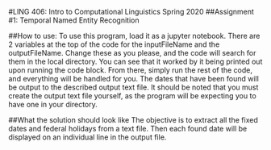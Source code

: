 #LING 406: Intro to Computational Linguistics Spring 2020
##Assignment #1: Temporal Named Entity Recognition

##How to use:
To use this program, load it as a jupyter notebook. There are 2 variables at the top of the code for the inputFileName and the outputFileName. Change these as you please, and the code will search for them in the local directory. You can see that it worked by it being printed out upon running the code block.  From there, simply run the rest of the code, and everything will be handled for you.  The dates that have been found will be output to the described output text file.  It should be noted that you must create the output text file yourself, as the program will be expecting you to have one in your directory.

##What the solution should look like
The objective is to extract all the fixed dates and federal holidays from a text file. Then each found date will be displayed on an individual line in the output file.